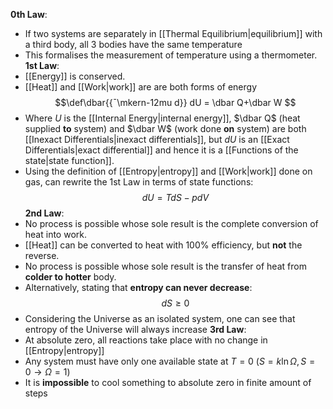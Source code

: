 **0th Law**:
- If two systems are separately in [[Thermal Equilibrium|equilibrium]] with a third body, all 3 bodies have the same temperature
- This formalises the measurement of temperature using a thermometer.
**1st Law**:
- [[Energy]] is conserved.
- [[Heat]] and [[Work|work]] are are both forms of energy
$$\def\dbar{{¯\mkern-12mu d}} dU = \dbar Q+\dbar W $$
- Where $U$ is the [[Internal Energy|internal energy]], $\dbar Q$ (heat supplied **to** system) and $\dbar W$ (work done **on** system) are both [[Inexact Differentials|inexact differentials]], but $dU$ is an [[Exact Differentials|exact differential]] and hence it is a [[Functions of the state|state function]].
- Using the definition of [[Entropy|entropy]] and [[Work|work]] done on gas, can rewrite the 1st Law in terms of state functions: $$dU = TdS-pdV$$
**2nd Law**:
- No process is possible whose sole result is the complete conversion of heat into work.
- [[Heat]] can be converted to heat with 100% efficiency, but **not** the reverse.
- No process is possible whose sole result is the transfer of heat from **colder to hotter** body.
- Alternatively, stating that **entropy can never decrease**:
$$dS \geq0$$
- Considering the Universe as an isolated system, one can see that entropy of the Universe will always increase
**3rd Law**:
- At absolute zero, all reactions take place with no change in [[Entropy|entropy]] 
- Any system must have only one available state at $T=0$ ($S=k\ln{\Omega}, S=0 \to \Omega = 1$)
- It is **impossible** to cool something to absolute zero in finite amount of steps